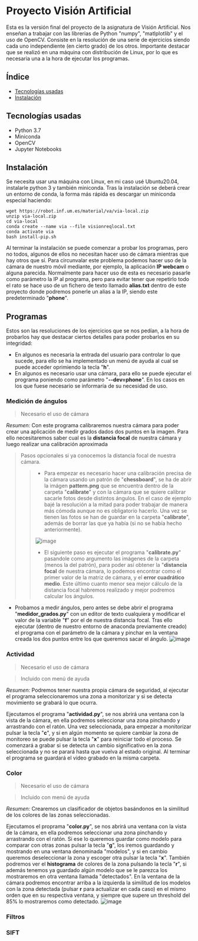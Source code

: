 # Proyecto Visión Artificial

Esta es la versión final del proyecto de la asignatura de Visión Artificial. Nos enseñan a trabajar con las librerias de Python "numpy", "matlplotlib" y el uso de OpenCV.
Consiste en la resolución de una serie de ejercicios siendo cada uno independiente (en cierto grado) de los otros. Importante destacar que se realizó en una máquina con distribución de Linux, por lo que es necesaria una a la hora de ejecutar los programas. 

## Índice

* [Tecnologías usadas](#tecnologías-usadas)
* [Instalación](#instalación)

## Tecnologías usadas

* Python 3.7
* Miniconda
* OpenCV
* Jupyter Notebooks

## Instalación

Se necesita usar una máquina con Linux, en mi caso usé Ubuntu20.04, instalarle python 3 y también miniconda. Tras la instalación se deberá crear un entorno de conda, la forma más rápida es descargar un miniconda especial haciendo:
```
wget https://robot.inf.um.es/material/va/via-local.zip
unzip via-local.zip
cd via-local
conda create --name via --file visionreqlocal.txt
conda activate via
bash install-pip.sh
```
Al terminar la instalación se puede comenzar a probar los programas, pero no todos, algunos de ellos no necesitan hacer uso de cámara mientras que hay otros que sí. 
Para circunvalar este problema podemos hacer uso de la cámara de nuestro móvil mediante, por ejemplo, la aplicación **IP webcam** o alguna parecida. Normalmente para hacer uso de esta es necesario pasarle como parámetro la IP al programa, pero para evitar tener que repetirlo todo el rato se hace uso de un fichero de texto llamado **alias.txt** dentro de este proyecto donde podremos ponerle un alias a la IP, siendo este predeterminado "**phone**". 

## Programas

Estos son las resoluciones de los ejercicios que se nos pedían, a la hora de probarlos hay que destacar ciertos detalles para poder probarlos en su integridad:
* En algunos es necesaria la entrada del usuario para controlar lo que sucede, para ello se ha implementado un menú de ayuda al cual se puede acceder oprimiendo la tecla "**h**".
* En algunos es necesario usar una cámara, para ello se puede ejecutar el programa poniendo como parámetro "**--dev=phone**".
En los casos en los que fuese necesario se informaría de su necesidad de uso.

### Medición de ángulos


> Necesario el uso de cámara


*Resumen:* Con este programa calibraremos nuestra cámara para poder crear una aplicación de medir grados dados dos puntos en la imagen. Para ello necesitaremos saber cual es la **distancia focal** de nuestra cámara y luego realizar una calibración aproximada 

> Pasos opcionales si ya conocemos la distancia focal de nuestra cámara.
> 
>> * Para empezar es necesario hacer una calibración precisa de la cámara usando un patrón de "**chessboard**", se ha de abrir la imágen **pattern.png** que se encuentra dentro de la carpeta "**calibrate**" y con la cámara que se quiere calibrar sacarle fotos desde distintos ángulos. En el caso de ejemplo bajé la resolución a la mitad para poder trabajar de manera más cómoda aunque no es obligatorio hacerlo. Una vez se tienen las fotos se han de guardar en la carpeta "**calibrate**", además de borrar las que ya había (si no se había hecho anteriormente). 
>>
>> ![image](https://user-images.githubusercontent.com/33126016/147234570-e48d5baa-2f5f-40ca-9958-66dc2f9babc5.png "Ejemplo de resultado de calibración")
>>
>>   * El siguiente paso es ejecutar el programa "**calibrate.py**" pasandole como argumento las imágenes de la carpeta (menos la del patrón), para poder así obtener la "**distancia focal** de nuestra cámara, lo podemos encontrar como el primer valor de la matriz de cámara, y el **error cuadrático medio**. Este último cuanto menor sea mejor cálculo de la distancia focal habremos realizado y mejor podremos calcular los ángulos.
 
* Probamos a medir ángulos, pero antes se debe abrir el programa "**medidor_grados.py**" con un editor de texto cualquiera y modificar el valor de la variable "**f**" por el de nuestra distancia focal. Tras ello ejecutar (dentro de nuestro entorno de anaconda previamente creado) el programa con el parámetro de la cámara y pinchar en la ventana creada los dos puntos entre los que queremos sacar el ángulo.
![image](https://user-images.githubusercontent.com/33126016/147234432-a1f19c05-95a3-4593-a18c-bda8eb377d7c.png "Ejemplo de medida de grados")

### Actividad

> Necesario el uso de cámara

> Incluido con menú de ayuda

*Resumen:* Podremos tener nuestra propia cámara de seguridad, al ejecutar el programa seleccionaremos una zona a monitorizar y si se detecta movimiento se grabará lo que ocurra.

Ejecutamos el programa "**actividad.py**", se nos abrirá una ventana con la vista de la cámara, en ella podremos seleccionar una zona pinchando y arrastrando con el ratón. Una vez seleccionada, para empezar a monitorizar pulsar la tecla "**c**", y si en algún momento se quiere cambiar la zona de monitoreo se puede pulsar la tecla "**x**" para reiniciar todo el proceso. Se comenzará a grabar si se detecta un cambio significativo en la zona seleccionada y no se parará hasta que vuelva al estado original. Al terminar el programa se guardará el video grabado en la misma carpeta.

### Color

> Necesario el uso de cámara

> Incluido con menú de ayuda

*Resumen:* Crearemos un clasificador de objetos basándonos en la similitud de los colores de las zonas seleccionadas. 

Ejecutamos el proprama "**color.py**", se nos abrirá una ventana con la vista de la cámara, en ella podremos seleccionar una zona pinchando y arrastrando con el ratón. Si ese lo queremos guardar como modelo para comparar con otras zonas pulsar la tecla "**g**", los iremos guardando y mostrando en una ventana denominada "modelos", y si en cambio queremos deseleccionar la zona y escoger otra pulsar la tecla "**x**". También podremos ver el **histograma** de colores de la zona pulsando la tecla "**r**", si además tenemos ya guardado algún modelo que se le parezca los mostraremos en otra ventana llamada "detectados". En la ventana de la cámara podremos encontrar arriba a la izquierda la similitud de los modelos con la zona detectada (pulsar **r** para actualizar en cada caso) en el mismo orden que en su respectiva ventana, y siempre que supere un threshold del 85% lo mostraremos como detectado.
![image](https://user-images.githubusercontent.com/33126016/147240862-2f62a393-0b4c-4acf-996f-9613592cefe6.png "Ejemplo con las tres ventanas")




### Filtros



### SIFT


